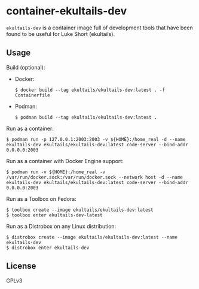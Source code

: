 # container-ekultails-dev

`ekultails-dev` is a container image full of development tools that have been found to be useful for Luke Short (ekultails).

## Usage

Build (optional):

- Docker:
    ```
    $ docker build --tag ekultails/ekultails-dev:latest . -f Containerfile
    ```
- Podman:
    ```
    $ podman build --tag ekultails/ekultails-dev:latest .
    ```

Run as a container:

```
$ podman run -p 127.0.0.1:2003:2003 -v ${HOME}:/home_real -d --name ekultails-dev ekultails/ekultails-dev:latest code-server --bind-addr 0.0.0.0:2003
```

Run as a container with Docker Engine support:

```
$ podman run -v ${HOME}:/home_real -v /var/run/docker.sock:/var/run/docker.sock --network host -d --name ekultails-dev ekultails/ekultails-dev:latest code-server --bind-addr 0.0.0.0:2003
```

Run as a Toolbox on Fedora:

```
$ toolbox create --image ekultails/ekultails-dev:latest
$ toolbox enter ekultails-dev-latest
```

Run as a Distrobox on any Linux distribution:

```
$ distrobox create --image ekultails/ekultails-dev:latest --name ekultails-dev
$ distrobox enter ekultails-dev
```

## License

GPLv3
